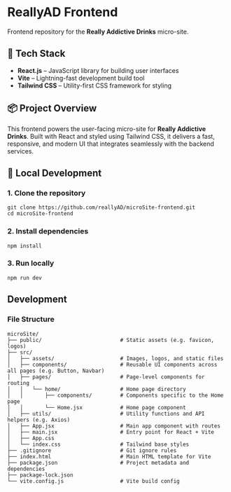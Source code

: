 # ReallyAD Frontend

Frontend repository for the **Really Addictive Drinks** micro-site.


## 🧱 Tech Stack

- **React.js** – JavaScript library for building user interfaces  
- **Vite** – Lightning-fast development build tool  
- **Tailwind CSS** – Utility-first CSS framework for styling


## 📦 Project Overview

This frontend powers the user-facing micro-site for **Really Addictive Drinks**. Built with React and styled using Tailwind CSS, it delivers a fast, responsive, and modern UI that integrates seamlessly with the backend services.


## 🚀 Local Development

### 1. Clone the repository
```
git clone https://github.com/reallyAD/microSite-frontend.git
cd microSite-frontend
```

### 2. Install dependencies
```
npm install
```

### 3. Run locally
```
npm run dev
```


## Development

### File Structure
```
microSite/
├── public/                         # Static assets (e.g. favicon, logos)
├── src/
│   ├── assets/                     # Images, logos, and static files
│   ├── components/                 # Reusable UI components across all pages (e.g. Button, Navbar)
│   ├── pages/                      # Page-level components for routing
│   │   └── home/                   # Home page directory
│   │       ├── components/         # Components specific to the Home page
│   │       └── Home.jsx            # Home page component
│   ├── utils/                      # Utility functions and API helpers (e.g. Axios)
│   ├── App.jsx                     # Main app component with routes
│   ├── main.jsx                    # Entry point for React + Vite
│   ├── App.css
│   └── index.css                   # Tailwind base styles
├── .gitignore                      # Git ignore rules
├── index.html                      # Main HTML template for Vite
├── package.json                    # Project metadata and dependencies
├── package-lock.json
└── vite.config.js                  # Vite build config
```
